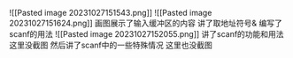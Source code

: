 ![[Pasted image 20231027151543.png]]
![[Pasted image 20231027151624.png]]
画图展示了输入缓冲区的内容
讲了取地址符号&
编写了scanf的用法
![[Pasted image 20231027152055.png]]
讲了scanf的功能和用法
这里没截图
然后讲了scanf中的一些特殊情况
这里也没截图